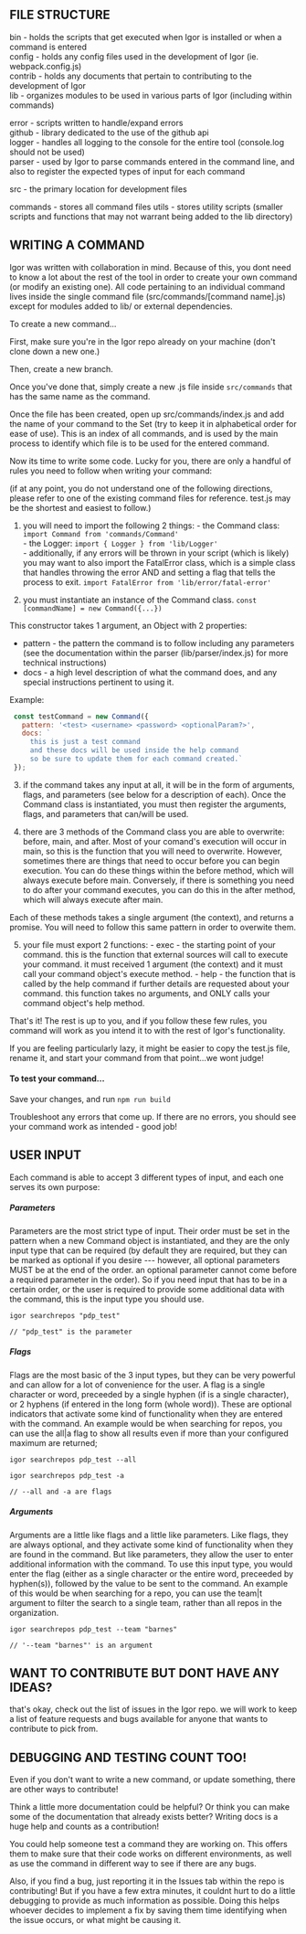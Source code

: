 ## FILE STRUCTURE
bin     - holds the scripts that get executed when Igor is installed or when a command is entered  
config  - holds any config files used in the development of Igor (ie. webpack.config.js)  
contrib - holds any documents that pertain to contributing to the development of Igor  
lib     - organizes modules to be used in various parts of Igor (including within commands)  

  error  - scripts written to handle/expand errors  
  github - library dedicated to the use of the github api  
  logger - handles all logging to the console for the entire tool (console.log should not be used)  
  parser - used by Igor to parse commands entered in the command line, and also to register the expected types of input for each command  

src - the primary location for development files  

  commands - stores all command files
  utils    - stores utility scripts (smaller scripts and functions that may not warrant being added to the lib directory)  

## WRITING A COMMAND
Igor was written with collaboration in mind. Because of this, you dont need to know a lot about the rest of the tool in order to create your own command (or modify an existing one). All code pertaining to an individual command lives inside the single command file (src/commands/[command name].js) except for modules added to lib/ or external dependencies.

To create a new command...

First, make sure you're in the Igor repo already on your machine (don't clone down a new one.)

Then, create a new branch.

Once you've done that, simply create a new .js file inside `src/commands` that has the same name as the command.

Once the file has been created, open up src/commands/index.js and add the name of your command to the Set (try to keep it in alphabetical order for ease of use). This is an index of all commands, and is used by the main process to identify which file is to be used for the entered command.

Now its time to write some code. Lucky for you, there are only a handful of rules you need to follow when writing your command:

  (if at any point, you do not understand one of the following directions, please refer to one of the existing command files for reference. test.js may be the shortest and easiest to follow.)

  1. you will need to import the following 2 things:
    - the Command class: `import Command from 'commands/Command'`  
    - the Logger: `import { Logger } from 'lib/Logger'`  
    - additionally, if any errors will be thrown in your script (which is likely) you may want to also import the FatalError class, which is a simple class that handles throwing the error AND and setting a flag that tells the process to exit. `import FatalError from 'lib/error/fatal-error'`

  2. you must instantiate an instance of the Command class. `const [commandName] = new Command({...})`
  
This constructor takes 1 argument, an Object with 2 properties:
  - pattern - the pattern the command is to follow including any parameters (see the documentation within the parser  (lib/parser/index.js) for more technical instructions)
  - docs - a high level description of what the command does, and any special instructions pertinent to using it.
  
Example:
```javascript
 const testCommand = new Command({
   pattern: '<test> <username> <password> <optionalParam?>',
   docs: `
     this is just a test command
     and these docs will be used inside the help command
     so be sure to update them for each command created.`
 });
```

  3. if the command takes any input at all, it will be in the form of arguments, flags, and parameters (see below for a description of each). Once the Command class is instantiated, you must then register the arguments, flags, and parameters that can/will be used.

  4. there are 3 methods of the Command class you are able to overwrite: before, main, and after. Most of your comand's execution will occur in main, so this is the function that you will need to overwrite. However, sometimes there are things that need to occur before you can begin execution. You can do these things within the before method, which will always execute before main. Conversely, if there is something you need to do after your command executes, you can do this in the after method, which will always execute after main.

  Each of these methods takes a single argument (the context), and returns a promise. You will need to follow this same pattern in order to overwite them.

  5. your file must export 2 functions:
    - exec - the starting point of your command. this is the function that external sources will call to execute your command. it must received 1 argument (the context) and it must call your command object's execute method.
    - help - the function that is called by the help command if further details are requested about your command. this function takes no arguments, and ONLY calls your command object's help method.



That's it! The rest is up to you, and if you follow these few rules, you command will work as you intend it to with the rest of Igor's functionality.

If you are feeling particularly lazy, it might be easier to copy the test.js file, rename it, and start your command from that point...we wont judge!



#### To test your command...

Save your changes, and run `npm run build`

Troubleshoot any errors that come up. If there are no errors, you should see your command work as intended - good job!

## USER INPUT
Each command is able to accept 3 different types of input, and each one serves its own purpose:

##### Parameters
Parameters are the most strict type of input. Their order must be set in the pattern when a new Command object is instantiated, and they are the only input type that can be required (by default they are required, but they can be marked as optional if you desire --- however, all optional parameters MUST be at the end of the order. an optional parameter cannot come before a required parameter in the order). So if you need input that has to be in a certain order, or the user is required to provide some additional data with the command, this is the input type you should use.

```
igor searchrepos "pdp_test"

// "pdp_test" is the parameter
```

##### Flags
Flags are the most basic of the 3 input types, but they can be very powerful and can allow for a lot of convenience for the user. A flag is a single character or word, preceeded by a single hyphen (if is a single character), or 2 hyphens (if entered in the long form (whole word)). These are optional indicators that activate some kind of functionality when they are entered with the command. An example would be when searching for repos, you can use the all|a flag to show all results even if more than your configured maximum are returned;

```
igor searchrepos pdp_test --all

igor searchrepos pdp_test -a
                        
// --all and -a are flags
```

##### Arguments
Arguments are a little like flags and a little like parameters. Like flags, they are always optional, and they activate some kind of functionality when they are found in the command. But like parameters, they allow the user to enter additional information with the command. To use this input type, you would enter the flag (either as a single character or the entire word, preceeded by hyphen(s)), followed by the value to be sent to the command. An example of this would be when searching for a repo, you can use the team|t argument to filter the search to a single team, rather than all repos in the organization.

```
igor searchrepos pdp_test --team "barnes"

// '--team "barnes"' is an argument
```

## WANT TO CONTRIBUTE BUT DONT HAVE ANY IDEAS?
that's okay, check out the list of issues in the Igor repo. we will work to keep a list of feature requests and bugs available for anyone that wants to contribute to pick from.

## DEBUGGING AND TESTING COUNT TOO!
Even if you don't want to write a new command, or update something, there are other ways to contribute!

Think a little more documentation could be helpful? Or think you can make some of the documentation that already exists better? Writing docs is a huge help and counts as a contribution!  

You could help someone test a command they are working on. This offers them to make sure that their code works on different environments, as well as use the command in different way to see if there are any bugs.

Also, if you find a bug, just reporting it in the Issues tab within the repo is contributing! But if you have a few extra minutes, it couldnt hurt to do a little debugging to provide as much information as possible. Doing this helps whoever decides to implement a fix by saving them time identifying when the issue occurs, or what might be causing it.

